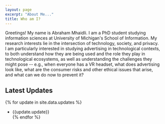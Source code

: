 ```yaml
---
layout: page
excerpt: "About Me..."
title: Who am I?
---
```




Greetings! My name is Abraham Mhaidli. I am a PhD student studying information sciences at University of Michigan's School of Information. My research interests lie in the intersection of
technology, society, and privacy. I am particularly interested in studying advertising in
technological contexts, to both understand how they are being used and the role they play
in technological ecosystems, as well as understanding the challenges they might pose -- e.g., when everyone has a VR headset, what does advertising look like, what are the consumer risks and other ethical issues that arise, and what can we do now to prevent it?

## Latest Updates

{% for update in site.data.updates %}
- {{update.update}}				    
{% endfor %}

